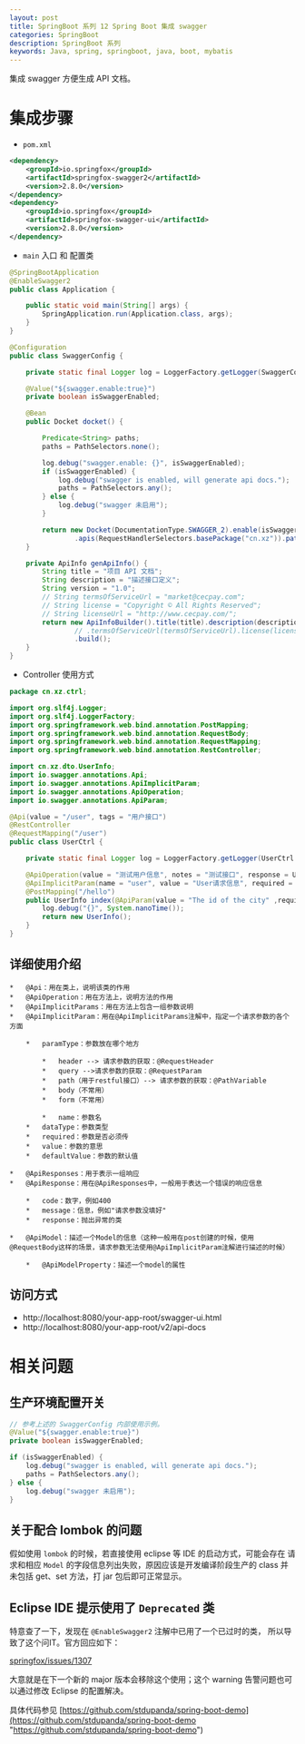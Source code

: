 ```yaml
---
layout: post
title: SpringBoot 系列 12 Spring Boot 集成 swagger
categories: SpringBoot
description: SpringBoot 系列
keywords: Java, spring, springboot, java, boot, mybatis
---
```


集成 swagger 方便生成 API 文档。

# 集成步骤

- `pom.xml`

```xml
<dependency>
    <groupId>io.springfox</groupId>
    <artifactId>springfox-swagger2</artifactId>
    <version>2.8.0</version>
</dependency>
<dependency>
    <groupId>io.springfox</groupId>
    <artifactId>springfox-swagger-ui</artifactId>
    <version>2.8.0</version>
</dependency>
```

- `main` 入口 和 配置类

```java
@SpringBootApplication
@EnableSwagger2
public class Application {

    public static void main(String[] args) {
        SpringApplication.run(Application.class, args);
    }
}

@Configuration
public class SwaggerConfig {

    private static final Logger log = LoggerFactory.getLogger(SwaggerConfig.class);

    @Value("${swagger.enable:true}")
    private boolean isSwaggerEnabled;

    @Bean
    public Docket docket() {

        Predicate<String> paths;
        paths = PathSelectors.none();

        log.debug("swagger.enable: {}", isSwaggerEnabled);
        if (isSwaggerEnabled) {
            log.debug("swagger is enabled, will generate api docs.");
            paths = PathSelectors.any();
        } else {
            log.debug("swagger 未启用");
        }

        return new Docket(DocumentationType.SWAGGER_2).enable(isSwaggerEnabled).apiInfo(genApiInfo()).select()
                .apis(RequestHandlerSelectors.basePackage("cn.xz")).paths(paths).build();
    }

    private ApiInfo genApiInfo() {
        String title = "项目 API 文档";
        String description = "描述接口定义";
        String version = "1.0";
        // String termsOfServiceUrl = "market@cecpay.com";
        // String license = "Copyright © All Rights Reserved";
        // String licenseUrl = "http://www.cecpay.com/";
        return new ApiInfoBuilder().title(title).description(description).version(version)
                // .termsOfServiceUrl(termsOfServiceUrl).license(license).licenseUrl(licenseUrl)
                .build();
    }
}
```

- Controller 使用方式

```java
package cn.xz.ctrl;

import org.slf4j.Logger;
import org.slf4j.LoggerFactory;
import org.springframework.web.bind.annotation.PostMapping;
import org.springframework.web.bind.annotation.RequestBody;
import org.springframework.web.bind.annotation.RequestMapping;
import org.springframework.web.bind.annotation.RestController;

import cn.xz.dto.UserInfo;
import io.swagger.annotations.Api;
import io.swagger.annotations.ApiImplicitParam;
import io.swagger.annotations.ApiOperation;
import io.swagger.annotations.ApiParam;

@Api(value = "/user", tags = "用户接口")
@RestController
@RequestMapping("/user")
public class UserCtrl {

    private static final Logger log = LoggerFactory.getLogger(UserCtrl.class);

    @ApiOperation(value = "测试用户信息", notes = "测试接口", response = UserInfo.class)
    @ApiImplicitParam(name = "user", value = "User请求信息", required = true ,dataType = "UserInfo")
    @PostMapping("/hello")
    public UserInfo index(@ApiParam(value = "The id of the city" ,required=true )@RequestBody UserInfo user) {
        log.debug("{}", System.nanoTime());
        return new UserInfo();
    }
}
```

## 详细使用介绍

```
*   @Api：用在类上，说明该类的作用
*   @ApiOperation：用在方法上，说明方法的作用
*   @ApiImplicitParams：用在方法上包含一组参数说明
*   @ApiImplicitParam：用在@ApiImplicitParams注解中，指定一个请求参数的各个方面

    *   paramType：参数放在哪个地方

        *   header --> 请求参数的获取：@RequestHeader
        *   query -->请求参数的获取：@RequestParam
        *   path（用于restful接口）--> 请求参数的获取：@PathVariable
        *   body（不常用）
        *   form（不常用）

        *   name：参数名
    *   dataType：参数类型
    *   required：参数是否必须传
    *   value：参数的意思
    *   defaultValue：参数的默认值

*   @ApiResponses：用于表示一组响应
*   @ApiResponse：用在@ApiResponses中，一般用于表达一个错误的响应信息

    *   code：数字，例如400
    *   message：信息，例如"请求参数没填好"
    *   response：抛出异常的类

*   @ApiModel：描述一个Model的信息（这种一般用在post创建的时候，使用@RequestBody这样的场景，请求参数无法使用@ApiImplicitParam注解进行描述的时候）

    *   @ApiModelProperty：描述一个model的属性
```

## 访问方式

- http://localhost:8080/your-app-root/swagger-ui.html
- http://localhost:8080/your-app-root/v2/api-docs

# 相关问题

## 生产环境配置开关

```java
// 参考上述的 SwaggerConfig 内部使用示例。
@Value("${swagger.enable:true}")
private boolean isSwaggerEnabled;

if (isSwaggerEnabled) {
    log.debug("swagger is enabled, will generate api docs.");
    paths = PathSelectors.any();
} else {
    log.debug("swagger 未启用");
}
```

## 关于配合 lombok 的问题

假如使用 `lombok` 的时候，若直接使用 eclipse 等 IDE 的启动方式，可能会存在 请求和相应 `Model` 的字段信息列出失败，原因应该是开发编译阶段生产的 class 并未包括 get、set 方法，打 jar 包后即可正常显示。

## Eclipse IDE 提示使用了 `Deprecated` 类

特意查了一下，发现在 `@EnableSwagger2` 注解中已用了一个已过时的类， 所以导致了这个问IT。官方回应如下：

[springfox/issues/1307](https://github.com/springfox/springfox/issues/1307)

大意就是在下一个新的 major 版本会移除这个使用；这个 warning 告警问题也可以通过修改 Eclipse 的配置解决。

具体代码参见 [https://github.com/stdupanda/spring-boot-demo](https://github.com/stdupanda/spring-boot-demo "https://github.com/stdupanda/spring-boot-demo")
